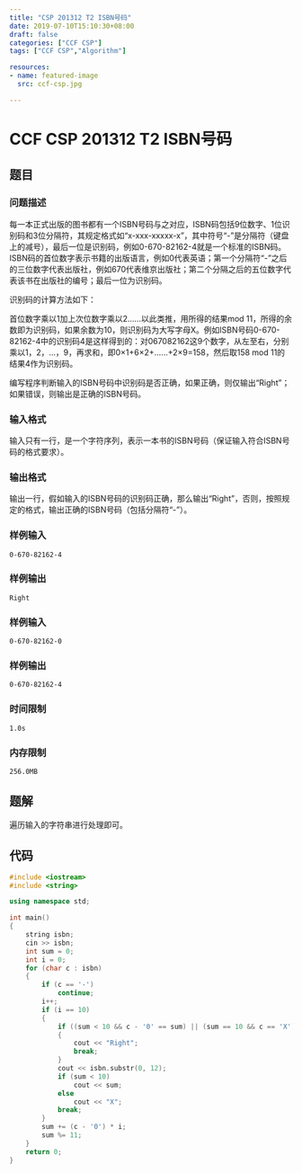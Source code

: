 ```yaml
---
title: "CSP 201312 T2 ISBN号码"
date: 2019-07-10T15:10:30+08:00
draft: false
categories: ["CCF CSP"]
tags: ["CCF CSP","Algorithm"]

resources:
- name: featured-image
  src: ccf-csp.jpg

---
```


# CCF CSP 201312 T2 ISBN号码

## 题目

### 问题描述

每一本正式出版的图书都有一个ISBN号码与之对应，ISBN码包括9位数字、1位识别码和3位分隔符，其规定格式如“x-xxx-xxxxx-x”，其中符号“-”是分隔符（键盘上的减号），最后一位是识别码，例如0-670-82162-4就是一个标准的ISBN码。ISBN码的首位数字表示书籍的出版语言，例如0代表英语；第一个分隔符“-”之后的三位数字代表出版社，例如670代表维京出版社；第二个分隔之后的五位数字代表该书在出版社的编号；最后一位为识别码。

识别码的计算方法如下：

首位数字乘以1加上次位数字乘以2……以此类推，用所得的结果mod 11，所得的余数即为识别码，如果余数为10，则识别码为大写字母X。例如ISBN号码0-670-82162-4中的识别码4是这样得到的：对067082162这9个数字，从左至右，分别乘以1，2，…，9，再求和，即0×1+6×2+……+2×9=158，然后取158 mod 11的结果4作为识别码。

编写程序判断输入的ISBN号码中识别码是否正确，如果正确，则仅输出“Right”；如果错误，则输出是正确的ISBN号码。

### 输入格式

输入只有一行，是一个字符序列，表示一本书的ISBN号码（保证输入符合ISBN号码的格式要求）。

### 输出格式

输出一行，假如输入的ISBN号码的识别码正确，那么输出“Right”，否则，按照规定的格式，输出正确的ISBN号码（包括分隔符“-”）。

### 样例输入

```
0-670-82162-4
```

### 样例输出

```
Right
```

### 样例输入

```
0-670-82162-0
```

### 样例输出

```
0-670-82162-4
```

### 时间限制

```
1.0s
```

### 内存限制

```
256.0MB
```

## 题解

遍历输入的字符串进行处理即可。

## 代码

```c++
#include <iostream>
#include <string>

using namespace std;

int main()
{
    string isbn;
    cin >> isbn;
    int sum = 0;
    int i = 0;
    for (char c : isbn)
    {
        if (c == '-')
            continue;
        i++;
        if (i == 10)
        {
            if ((sum < 10 && c - '0' == sum) || (sum == 10 && c == 'X'))
            {
                cout << "Right";
                break;
            }
            cout << isbn.substr(0, 12);
            if (sum < 10)
                cout << sum;
            else
                cout << "X";
            break;
        }
        sum += (c - '0') * i;
        sum %= 11;
    }
    return 0;
}
```

